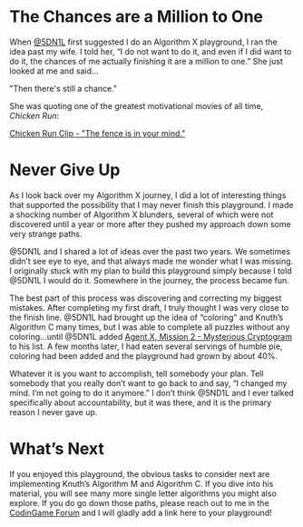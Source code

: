 # The Chances are a Million to One

When [@5DN1L](https://www.codingame.com/profile/bbb8f47ea4601179303c20acdbf5fb6c1904782) first suggested I do an Algorithm X playground, I ran the idea past my wife. I told her, “I do not want to do it, and even if I did want to do it, the chances of me actually finishing it are a million to one.” She just looked at me and said...

"Then there's still a chance."

She was quoting one of the greatest motivational movies of all time, _Chicken Run_:

[Chicken Run Clip - "The fence is in your mind."](https://www.youtube.com/watch?v=92V7iTARGEg)

# Never Give Up

As I look back over my Algorithm X journey, I did a lot of interesting things that supported the possibility that I may never finish this playground. I made a shocking number of Algorithm X blunders, several of which were not discovered until a year or more after they pushed my approach down some very strange paths.

@5DN1L and I shared a lot of ideas over the past two years. We sometimes didn’t see eye to eye, and that always made me wonder what I was missing. I originally stuck with my plan to build this playground simply because I told @5DN1L I would do it. Somewhere in the journey, the process became fun.

The best part of this process was discovering and correcting my biggest mistakes. After completing my first draft, I truly thought I was very close to the finish line. @5DN1L had brought up the idea of “coloring” and Knuth’s Algorithm C many times, but I was able to complete all puzzles without any coloring…until @5DN1L added [Agent X, Mission 2 - Mysterious Cryptogram](https://www.codingame.com/training/medium/agent-x-mission-2mysterious-cryptogram) to his list. A few months later, I had eaten several servings of humble pie, coloring had been added and the playground had grown by about 40%.

Whatever it is you want to accomplish, tell somebody your plan. Tell somebody that you really don’t want to go back to and say, “I changed my mind. I’m not going to do it anymore.” I don’t think @5ND1L and I ever talked specifically about accountability, but it was there, and it is the primary reason I never gave up.

# What’s Next

If you enjoyed this playground, the obvious tasks to consider next are implementing Knuth’s Algorithm M and Algorithm C. If you dive into his material, you will see many more single letter algorithms you might also explore. If you do go down those paths, please reach out to me in the [CodinGame Forum](https://www.codingame.com/forum) and I will gladly add a link here to your playground!
